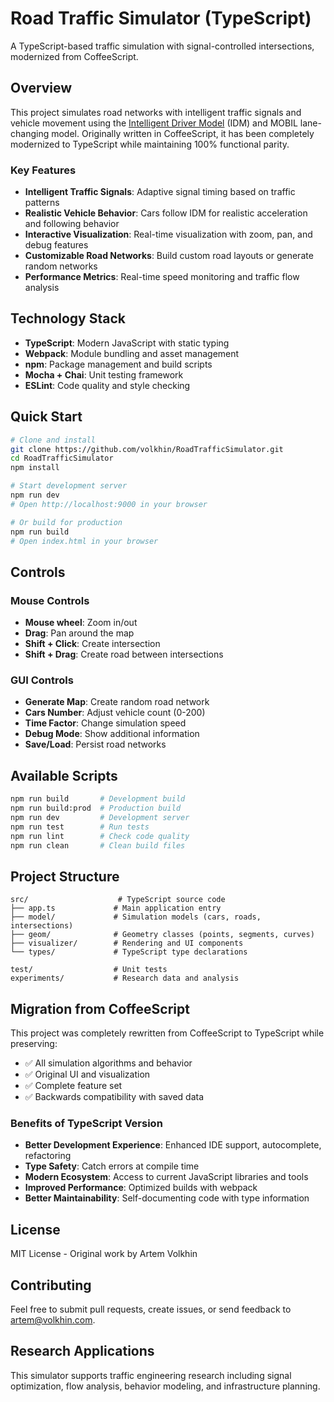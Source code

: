 # Road Traffic Simulator (TypeScript)

A TypeScript-based traffic simulation with signal-controlled intersections, modernized from CoffeeScript.

## Overview

This project simulates road networks with intelligent traffic signals and vehicle movement using the [Intelligent Driver Model](https://en.wikipedia.org/wiki/Intelligent_driver_model) (IDM) and MOBIL lane-changing model. Originally written in CoffeeScript, it has been completely modernized to TypeScript while maintaining 100% functional parity.

### Key Features
- **Intelligent Traffic Signals**: Adaptive signal timing based on traffic patterns
- **Realistic Vehicle Behavior**: Cars follow IDM for realistic acceleration and following behavior
- **Interactive Visualization**: Real-time visualization with zoom, pan, and debug features
- **Customizable Road Networks**: Build custom road layouts or generate random networks
- **Performance Metrics**: Real-time speed monitoring and traffic flow analysis

## Technology Stack

- **TypeScript**: Modern JavaScript with static typing
- **Webpack**: Module bundling and asset management
- **npm**: Package management and build scripts
- **Mocha + Chai**: Unit testing framework
- **ESLint**: Code quality and style checking

## Quick Start

```bash
# Clone and install
git clone https://github.com/volkhin/RoadTrafficSimulator.git
cd RoadTrafficSimulator
npm install

# Start development server
npm run dev
# Open http://localhost:9000 in your browser

# Or build for production
npm run build
# Open index.html in your browser
```

## Controls

### Mouse Controls
- **Mouse wheel**: Zoom in/out
- **Drag**: Pan around the map
- **Shift + Click**: Create intersection
- **Shift + Drag**: Create road between intersections

### GUI Controls
- **Generate Map**: Create random road network
- **Cars Number**: Adjust vehicle count (0-200)
- **Time Factor**: Change simulation speed
- **Debug Mode**: Show additional information
- **Save/Load**: Persist road networks

## Available Scripts

```bash
npm run build       # Development build
npm run build:prod  # Production build  
npm run dev         # Development server
npm run test        # Run tests
npm run lint        # Check code quality
npm run clean       # Clean build files
```

## Project Structure

```
src/                    # TypeScript source code
├── app.ts             # Main application entry
├── model/             # Simulation models (cars, roads, intersections)
├── geom/              # Geometry classes (points, segments, curves)
├── visualizer/        # Rendering and UI components
└── types/             # TypeScript type declarations

test/                  # Unit tests
experiments/           # Research data and analysis
```

## Migration from CoffeeScript

This project was completely rewritten from CoffeeScript to TypeScript while preserving:
- ✅ All simulation algorithms and behavior
- ✅ Original UI and visualization
- ✅ Complete feature set
- ✅ Backwards compatibility with saved data

### Benefits of TypeScript Version
- **Better Development Experience**: Enhanced IDE support, autocomplete, refactoring
- **Type Safety**: Catch errors at compile time
- **Modern Ecosystem**: Access to current JavaScript libraries and tools
- **Improved Performance**: Optimized builds with webpack
- **Better Maintainability**: Self-documenting code with type information

## License

MIT License - Original work by Artem Volkhin

## Contributing

Feel free to submit pull requests, create issues, or send feedback to artem@volkhin.com.

## Research Applications

This simulator supports traffic engineering research including signal optimization, flow analysis, behavior modeling, and infrastructure planning.
